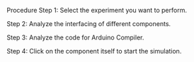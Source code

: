 Procedure
Step 1: Select the experiment you want to perform.

Step 2: Analyze the interfacing of different components.

Step 3: Analyze the code for Arduino Compiler.

Step 4: Click on the component itself to start the simulation.